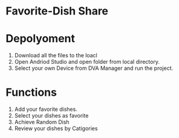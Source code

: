 # Favorite-Dish Share

# Depolyoment
1. Download all the files to the loacl
2. Open Andriod Studio and open folder from local directory.
3. Select your own Device from DVA Manager and run the project.

# Functions 
1. Add your favorite dishes.
2. Select your dishes as favorite
3. Achieve Random Dish
4. Review your dishes by Catigories
